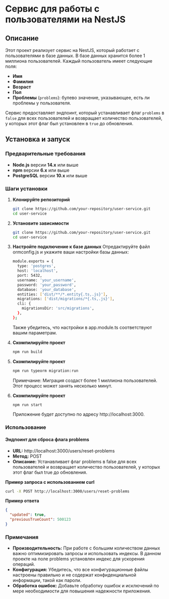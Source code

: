 # Сервис для работы с пользователями на NestJS

## Описание

Этот проект реализует сервис на NestJS, который работает с пользователями в базе данных. В базе данных хранится более 1 миллиона пользователей. Каждый пользователь имеет следующие поля:

- **Имя**
- **Фамилия**
- **Возраст**
- **Пол**
- **Проблемы** (`problems`): булево значение, указывающее, есть ли проблемы у пользователя.

Сервис предоставляет эндпоинт, который устанавливает флаг `problems` в `false` для всех пользователей и возвращает количество пользователей, у которых этот флаг был установлен в `true` до обновления.

## Установка и запуск

### Предварительные требования

- **Node.js** версии **14.x** или выше
- **npm** версии **6.x** или выше
- **PostgreSQL** версии **10.x** или выше

### Шаги установки

1. **Клонируйте репозиторий**

   ```bash
   git clone https://github.com/your-repository/user-service.git
   cd user-service
    ```
    
2. **Установите зависимости**

    ```bash
   git clone https://github.com/your-repository/user-service.git
   cd user-service
    ```
    
3. **Настройте подключение к базе данных**
    Отредактируйте файл ormconfig.js и укажите ваши настройки базы данных:
    ```bash
    module.exports = {
      type: 'postgres',
      host: 'localhost',
      port: 5432,
      username: 'your_username',
      password: 'your_password',
      database: 'your_database',
      entities: ['dist/**/*.entity{.ts,.js}'],
      migrations: ['dist/migrations/*{.ts,.js}'],
      cli: {
        migrationsDir: 'src/migrations',
      },
    };
    ```
    Также убедитесь, что настройки в app.module.ts соответствуют вашим параметрам.
    
4. **Скомпилируйте проект**

    ```bash
    npm run build
    ```
    
5. **Скомпилируйте проект**

    ```bash
    npm run typeorm migration:run
    ```
    Примечание: Миграция создаст более 1 миллиона пользователей. Этот процесс может занять несколько минут.
6. **Скомпилируйте проект**

    ```bash
    npm run start
    ```
    Приложение будет доступно по адресу http://localhost:3000.
    
### Использование
#### Эндпоинт для сброса флага problems
- **URL:** http://localhost:3000/users/reset-problems
- **Метод:** POST
- **Описание:** Устанавливает флаг problems в false для всех пользователей и возвращает количество пользователей, у которых этот флаг был true до обновления.

**Пример запроса с использованием curl**
```bash
curl -X POST http://localhost:3000/users/reset-problems
```
**Пример ответа**
```json
{
  "updated": true,
  "previousTrueCount": 500123
}
```

### Примечания
- **Производительность:** При работе с большим количеством данных важно оптимизировать запросы и использовать индексы. В данном проекте на поле problems установлен индекс для ускорения операций.
- **Конфигурация:** Убедитесь, что все конфигурационные файлы настроены правильно и не содержат конфиденциальной информации, такой как пароли.
- **Обработка ошибок:** Добавьте обработку ошибок и исключений по мере необходимости для повышения надежности приложения.